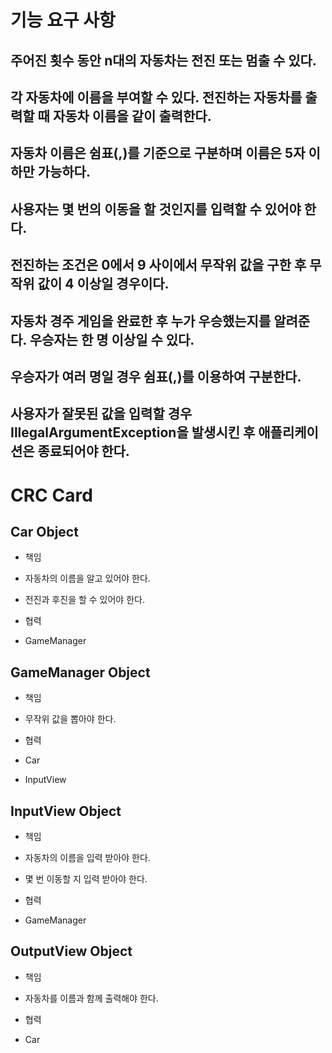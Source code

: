 # 기능 요구 사항

## 주어진 횟수 동안 n대의 자동차는 전진 또는 멈출 수 있다.

## 각 자동차에 이름을 부여할 수 있다. 전진하는 자동차를 출력할 때 자동차 이름을 같이 출력한다.

## 자동차 이름은 쉼표(,)를 기준으로 구분하며 이름은 5자 이하만 가능하다.

## 사용자는 몇 번의 이동을 할 것인지를 입력할 수 있어야 한다.

## 전진하는 조건은 0에서 9 사이에서 무작위 값을 구한 후 무작위 값이 4 이상일 경우이다.

## 자동차 경주 게임을 완료한 후 누가 우승했는지를 알려준다. 우승자는 한 명 이상일 수 있다.

## 우승자가 여러 명일 경우 쉼표(,)를 이용하여 구분한다.

## 사용자가 잘못된 값을 입력할 경우 IllegalArgumentException을 발생시킨 후 애플리케이션은 종료되어야 한다.

# CRC Card

## Car Object

- 책임
- 자동차의 이름을 알고 있어야 한다.
- 전진과 후진을 할 수 있어야 한다.

- 협력
- GameManager

## GameManager Object

- 책임
- 무작위 값을 뽑아야 한다.

- 협력
- Car
- InputView

## InputView Object

- 책임
- 자동차의 이름을 입력 받아야 한다.
- 몇 번 이동할 지 입력 받아야 한다.

- 협력
- GameManager

## OutputView Object

- 책임
- 자동차를 이름과 함께 출력해야 한다.

- 협력
- Car
